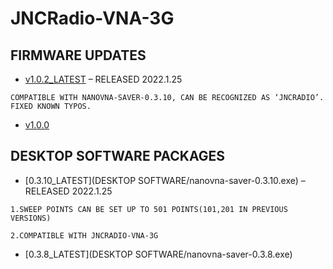 # JNCRadio-VNA-3G

## FIRMWARE UPDATES

- [v1.0.2_LATEST](FIRMWARE/V1.0.2.zip) – RELEASED 2022.1.25
```
COMPATIBLE WITH NANOVNA-SAVER-0.3.10, CAN BE RECOGNIZED AS ‘JNCRADIO’.
FIXED KNOWN TYPOS.
```
- [v1.0.0](FIRMWARE/V1.0.0.zip)

## DESKTOP SOFTWARE PACKAGES

- [0.3.10_LATEST](DESKTOP SOFTWARE/nanovna-saver-0.3.10.exe) – RELEASED 2022.1.25

```
1.SWEEP POINTS CAN BE SET UP TO 501 POINTS(101,201 IN PREVIOUS VERSIONS)

2.COMPATIBLE WITH JNCRADIO-VNA-3G
```
- [0.3.8_LATEST](DESKTOP SOFTWARE/nanovna-saver-0.3.8.exe)
